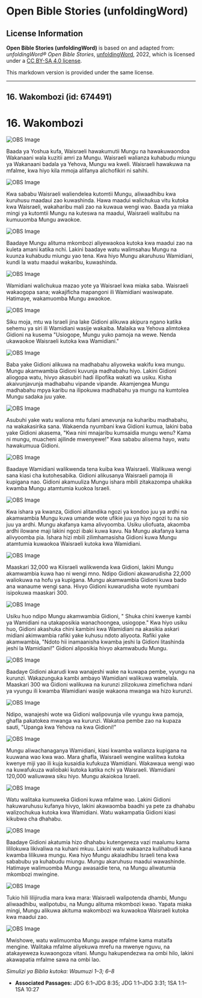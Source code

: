 # Open Bible Stories (unfoldingWord)

## License Information

**Open Bible Stories (unfoldingWord)** is based on and adapted from: _unfoldingWord® Open Bible Stories_, [unfoldingWord](https://unfoldingword.org/utw), 2022, which is licensed under a [CC BY-SA 4.0 license](https://creativecommons.org/licenses/by-sa/4.0/legalcode.en).

This markdown version is provided under the same license.



--------------------------------

## 16. Wakombozi (id: 674491)

16\. Wakombozi
==============

![OBS Image](https://cdn.door43.org/obs/jpg/360px/obs-en-16-01.jpg)

Baada ya Yoshua kufa, Waisraeli hawakumutii Mungu na hawakuwaondoa Wakanaani wala kuzitii amri za Mungu. Waisraeli walianza kuhabudu miungu ya Wakanaani badala ya Yehova, Mungu wa kweli. Waisraeli hawakuwa na mfalme, kwa hiyo kila mmoja alifanya alichofikiri ni sahihi.

![OBS Image](https://cdn.door43.org/obs/jpg/360px/obs-en-16-02.jpg)

Kwa sababu Waisraeli waliendelea kutomtii Mungu, aliwaadhibu kwa kuruhusu maadaui zao kuwashinda. Hawa maadui walichukua vitu kutoka kwa Waisraeli, wakaharibu mali zao na kuwaua wengi wao. Baada ya miaka mingi ya kutomtii Mungu na kuteswa na maadui, Waisraeli walitubu na kumuuomba Mungu awaokoe.

![OBS Image](https://cdn.door43.org/obs/jpg/360px/obs-en-16-03.jpg)

Baadaye Mungu alituma mkombozi aliyewaokoa kutoka kwa maadui zao na kuleta amani katika nchi. Lakini baadaye watu walimsahau Mungu na kuunza kuhabudu miungu yao tena. Kwa hiyo Mungu akaruhusu Wamidiani, kundi la watu maadui wakaribu, kuwashinda.

![OBS Image](https://cdn.door43.org/obs/jpg/360px/obs-en-16-04.jpg)

Wamidiani walichukua mazao yote ya Waisrael kwa miaka saba. Waisraeli wakaogopa sana; wakajificha mapangoni ili Wamidiani wasiwapate. Hatimaye, wakamuomba Mungu awaokoe.

![OBS Image](https://cdn.door43.org/obs/jpg/360px/obs-en-16-05.jpg)

Siku moja, mtu wa Israeli jina lake Gidioni alikuwa akipura ngano katika sehemu ya siri ili Wamidiani wasije wakaiba. Malaika wa Yehova alimtokea Gidioni na kusema "Usiogope, Mungu yuko pamoja na wewe. Nenda ukawaokoe Waisraeli kutoka kwa Wamidiani."

![OBS Image](https://cdn.door43.org/obs/jpg/360px/obs-en-16-06.jpg)

Baba yake Gidioni alikuwa na madhabahu aliyoweka wakifu kwa mungu. Mungu akamwambia Gidioni kuvunja madhabahu hiyo. Lakini Gidioni aliogopa watu, hivyo akasubiri hadi ilipofika wakati wa usiku. Kisha akaivunjavunja madhabahu vipande vipande. Akamjengea Mungu madhabahu mpya karibu na ilipokuwa madhabahu ya mungu na kumtolea Mungu sadaka juu yake.

![OBS Image](https://cdn.door43.org/obs/jpg/360px/obs-en-16-07.jpg)

Asubuhi yake watu waliona mtu fulani amevunja na kuharibu madhabahu, na wakakasirika sana. Wakaenda nyumbani kwa Gidioni kumua, lakini baba yake Gidioni akasema, "Kwa nini mnajaribu kumsaidia mungu wenu? Kama ni mungu, muacheni ajilinde mwenyewe!" Kwa sababu alisema hayo, watu hawakumuua Gidioni.

![OBS Image](https://cdn.door43.org/obs/jpg/360px/obs-en-16-08.jpg)

Baadaye Wamidiani walikwenda tena kuiba kwa Waisraeli. Walikuwa wengi sana kiasi cha kutohesabika. Gidioni alikusanya Waisraeli pamoja ili kupigana nao. Gidioni akamuuliza Mungu ishara mbili zitakazompa uhakika kwamba Mungu atamtumia kuokoa Israeli.

![OBS Image](https://cdn.door43.org/obs/jpg/360px/obs-en-16-09.jpg)

Kwa ishara ya kwanza, Gidioni alitandika ngozi ya kondoo juu ya ardhi na akamwambia Mungu kuwa umande wote ufikie juu ya hiyo ngozi tu na sio juu ya ardhi. Mungu akafanya kama alivyoomba. Usiku uliofuata, akaomba ardhi ilowane maji lakini ngozi ibaki kuwa kavu. Na Mungu akafanya kama alivyoomba pia. Ishara hizi mbili zilimhamasisha Gidioni kuwa Mungu atamtumia kuwaokoa Waisraeli kutoka kwa Wamidiani.

![OBS Image](https://cdn.door43.org/obs/jpg/360px/obs-en-16-10.jpg)

Maaskari 32,000 wa Kiisraeli walikwenda kwa Gidioni, lakini Mungu akamwambia kuwa hao ni wengi mno. Ndipo Gidioni akawarudisha 22,000 waliokuwa na hofu ya kupigana. Mungu akamwambia Gidioni kuwa bado ana wanaume wengi sana. Hivyo Gidioni kuwarudisha wote nyumbani isipokuwa maaskari 300\.

![OBS Image](https://cdn.door43.org/obs/jpg/360px/obs-en-16-11.jpg)

Usiku huo ndipo Mungu akamwambia Gidioni, " Shuka chini kwenye kambi ya Wamidiani na utakaposikia wanachoongea, usiogope." Kwa hiyo usiku huo, Gidioni akashuka chini kambini kwa Wamidiani na akasikia askari midiani akimwambia rafiki yake kuhusu ndoto aliyoota. Rafiki yake akamwambia, "Ndoto hii inamaanisha kwamba jeshi la Gidioni litashinda jeshi la Wamidiani!" Gidioni aliposikia hivyo akamwabudu Mungu.

![OBS Image](https://cdn.door43.org/obs/jpg/360px/obs-en-16-12.jpg)

Baadaye Gidioni akarudi kwa wanajeshi wake na kuwapa pembe, vyungu na kurunzi. Wakazunguka kambi ambayo Wamidiani walikuwa wamelala. Maaskari 300 wa Gidioni walikuwa na kurunzi zilizokuwa zimefichwa ndani ya vyungu ili kwamba Wamidiani wasije wakaona mwanga wa hizo kurunzi.

![OBS Image](https://cdn.door43.org/obs/jpg/360px/obs-en-16-13.jpg)

Ndipo, wanajeshi wote wa Gidioni walipovunja vile vyungu kwa pamoja, ghafla pakatokea mwanga wa kurunzi. Wakatoa pembe zao na kupaza sauti, "Upanga kwa Yehova na kwa Gidioni!"

![OBS Image](https://cdn.door43.org/obs/jpg/360px/obs-en-16-14.jpg)

Mungu aliwachanaganya Wamidiani, kiasi kwamba walianza kupigana na kuuwana wao kwa wao. Mara ghafla, Waisraeli wengine waliitwa kutoka kwenye miji yao ili kuja kusaidia kufukuza Wamidiani. Wakawaua wengi wao na kuwafukuza waliobaki kutoka katika nchi ya Waisraeli. Wamidiani 120,000 waliuwawa siku hiyo. Mungu akaiokoa Israeli.

![OBS Image](https://cdn.door43.org/obs/jpg/360px/obs-en-16-15.jpg)

Watu walitaka kumuweka Gidioni kuwa mfalme wao. Lakini Gidioni hakuwaruhusu kufanya hivyo, lakini akawaomba baadhi ya pete za dhahabu walizochukua kutoka kwa Wamidiani. Watu wakampatia Gidioni kiasi kikubwa cha dhahabu.

![OBS Image](https://cdn.door43.org/obs/jpg/360px/obs-en-16-16.jpg)

Baadaye Gidioni akatumia hizo dhahabu kutengeneza vazi maalumu kama lililokuwa likivaliwa na kuhani mkuu. Lakini watu wakaanza kulihabudi kana kwamba lilikuwa mungu. Kwa hiyo Mungu akaiadhibu Israeli tena kwa sababubu ya kuhabudu miungu. Mungu akaruhusu maadui wawashinde. Hatimaye walimuomba Mungu awasaidie tena, na Mungu aliwatumia mkombozi mwingine.

![OBS Image](https://cdn.door43.org/obs/jpg/360px/obs-en-16-17.jpg)

Tukio hili lilijirudia mara kwa mara: Waisraeli walipotenda dhambi, Mungu aliwaadhibu, walipotubu, na Mungu alituma mkombozi kwao. Yapata miaka mingi, Mungu alikuwa akituma wakombozi wa kuwaokoa Waisraeli kutoka kwa maadui zao.

![OBS Image](https://cdn.door43.org/obs/jpg/360px/obs-en-16-18.jpg)

Mwishowe, watu walimuomba Mungu awape mfalme kama mataifa mengine. Walitaka mfalme aliyekuwa mrefu na mwenye nguvu, na atakayeweza kuwaongoza vitani. Mungu hakupendezwa na ombi hilo, lakini akawapatia mfalme sawa na ombi lao.

*Simulizi ya Biblia kutoka: Waumuzi 1–3; 6–8*

* **Associated Passages:** JDG 6:1–JDG 8:35; JDG 1:1–JDG 3:31; 1SA 1:1–1SA 10:27

